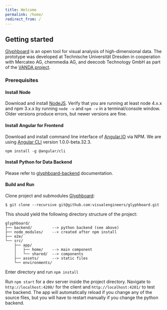 ```yaml
---
title: Welcome
permalink: /home/
redirect_from: /
---
```


## Getting started

[Glyphboard](https://github.com/visualengineers/glyphboard) is an open tool for visual analysis of high-dimensional data. The prototype was developed at Technische Universität Dresden in cooperation with Mercateo AG, chemmedia AG, and deecoob Technology GmbH as part of the [VANDA project](https://vanda-project.de/).

### Prerequisites

#### Install Node 

Download and install [NodeJS](https://nodejs.org/en/download/). Verify that you are running at least node 4.x.x and npm 3.x.x by running `node -v` and `npm -v` in a terminal/console window. Older versions produce errors, but newer versions are fine.

#### Install Angular for Frontend

Download and install command line interface of [Angular.IO](https://angular.io/) via NPM. We are using [Angular CLI](https://github.com/angular/angular-cli) version 1.0.0-beta.32.3.

`npm install -g @angular/cli`

#### Install Python for Data Backend

Please refer to [glyphboard-backend](https://github.com/visualengineers/glyphboard-backend) documentation.

#### Build and Run

Clone project and submodules [Glyphboard](https://github.com/visualengineers/glyphboard):

```
$ git clone --recursive git@github.com:visualengineers/glyphboard.git
```

This should yield the following directory structure of the project:

```
glyphboard/
├── backend/         --> python backend (see above)
├── node_modules/    --> created after npm install
├── e2e/ 
└── src/
    ├── app/
    │   ├── home/    --> main component
    │   └── shared/  --> components
    ├── assets/      --> static files
    └── environments/
```

Enter directory and run `npm install`

Run `npm start` for a dev server inside the project directory. Navigate to `http://localhost:4200/` for the client and `http://localhost:4201/` to test the backend. The app will automatically reload if you change any of the source files, but you will have to restart manually if you change the python backend.
